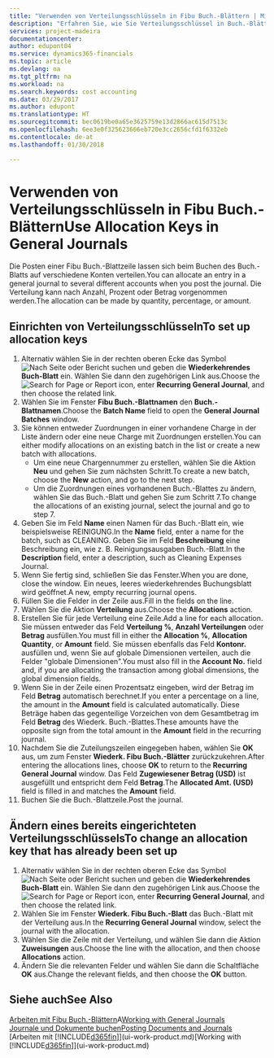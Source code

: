 ```yaml
---
title: "Verwenden von Verteilungsschlüsseln in Fibu Buch.-Blättern | Microsoft Docs"
description: "Erfahren Sie, wie Sie Verteilungsschlüssel in Buch.-Blättern verwenden können."
services: project-madeira
documentationcenter: 
author: edupont04
ms.service: dynamics365-financials
ms.topic: article
ms.devlang: na
ms.tgt_pltfrm: na
ms.workload: na
ms.search.keywords: cost accounting
ms.date: 03/29/2017
ms.author: edupont
ms.translationtype: HT
ms.sourcegitcommit: bec0619be0a65e3625759e13d2866ac615d7513c
ms.openlocfilehash: 6ee3e0f325623666eb720e3cc2656cfd1f6332eb
ms.contentlocale: de-at
ms.lasthandoff: 01/30/2018

---
```

# <a name="use-allocation-keys-in-general-journals"></a><span data-ttu-id="28b4b-103">Verwenden von Verteilungsschlüsseln in Fibu Buch.-Blättern</span><span class="sxs-lookup"><span data-stu-id="28b4b-103">Use Allocation Keys in General Journals</span></span>
<span data-ttu-id="28b4b-104">Die Posten einer Fibu Buch.-Blattzeile lassen sich beim Buchen des Buch.-Blatts auf verschiedene Konten verteilen.</span><span class="sxs-lookup"><span data-stu-id="28b4b-104">You can allocate an entry in a general journal to several different accounts when you post the journal.</span></span> <span data-ttu-id="28b4b-105">Die Verteilung kann nach Anzahl, Prozent oder Betrag vorgenommen werden.</span><span class="sxs-lookup"><span data-stu-id="28b4b-105">The allocation can be made by quantity, percentage, or amount.</span></span>

## <a name="to-set-up-allocation-keys"></a><span data-ttu-id="28b4b-106">Einrichten von Verteilungsschlüsseln</span><span class="sxs-lookup"><span data-stu-id="28b4b-106">To set up allocation keys</span></span>
1. <span data-ttu-id="28b4b-107">Alternativ wählen Sie in der rechten oberen Ecke das Symbol ![Nach Seite oder Bericht suchen](media/ui-search/search_small.png "Nach Seite oder Bericht suchen") und geben die **Wiederkehrendes Buch-Blatt** ein. Wählen Sie dann den zugehörigen Link aus.</span><span class="sxs-lookup"><span data-stu-id="28b4b-107">Choose the ![Search for Page or Report](media/ui-search/search_small.png "Search for Page or Report icon") icon, enter **Recurring General Journal**, and then choose the related link.</span></span>
2. <span data-ttu-id="28b4b-108">Wählen Sie im Fenster **Fibu Buch.-Blattnamen** den **Buch.-Blattnamen**.</span><span class="sxs-lookup"><span data-stu-id="28b4b-108">Choose the **Batch Name** field to open the **General Journal Batches** window.</span></span>
3. <span data-ttu-id="28b4b-109">Sie können entweder Zuordnungen in einer vorhandene Charge in der Liste ändern oder eine neue Charge mit Zuordnungen erstellen.</span><span class="sxs-lookup"><span data-stu-id="28b4b-109">You can either modify allocations on an existing batch in the list or create a new batch with allocations.</span></span>
   * <span data-ttu-id="28b4b-110">Um eine neue Chargennummer zu erstellen, wählen Sie die Aktion **Neu** und gehen Sie zum nächsten Schritt.</span><span class="sxs-lookup"><span data-stu-id="28b4b-110">To create a new batch, choose the **New** action, and go to the next step.</span></span>
   * <span data-ttu-id="28b4b-111">Um die Zuordnungen eines vorhandenen Buch.-Blattes zu ändern, wählen Sie das Buch.-Blatt und gehen Sie zum Schritt 7.</span><span class="sxs-lookup"><span data-stu-id="28b4b-111">To change the allocations of an existing journal, select the journal and go to step 7.</span></span>    
4. <span data-ttu-id="28b4b-112">Geben Sie im Feld **Name** einen Namen für das Buch.-Blatt ein, wie beispielsweise REINIGUNG.</span><span class="sxs-lookup"><span data-stu-id="28b4b-112">In the **Name** field, enter a name for the batch, such as CLEANING.</span></span> <span data-ttu-id="28b4b-113">Geben Sie im Feld **Beschreibung** eine Beschreibung ein, wie z. B. Reinigungsausgaben Buch.-Blatt.</span><span class="sxs-lookup"><span data-stu-id="28b4b-113">In the **Description** field, enter a description, such as Cleaning Expenses Journal.</span></span>
5. <span data-ttu-id="28b4b-114">Wenn Sie fertig sind, schließen Sie das Fenster.</span><span class="sxs-lookup"><span data-stu-id="28b4b-114">When you are done, close the window.</span></span> <span data-ttu-id="28b4b-115">Ein neues, leeres wiederkehrendes Buchungsblatt wird geöffnet.</span><span class="sxs-lookup"><span data-stu-id="28b4b-115">A new, empty recurring journal opens.</span></span>
6. <span data-ttu-id="28b4b-116">Füllen Sie die Felder in der Zeile aus.</span><span class="sxs-lookup"><span data-stu-id="28b4b-116">Fill in the fields on the line.</span></span>
7. <span data-ttu-id="28b4b-117">Wählen Sie die Aktion **Verteilung** aus.</span><span class="sxs-lookup"><span data-stu-id="28b4b-117">Choose the **Allocations** action.</span></span>
8. <span data-ttu-id="28b4b-118">Erstellen Sie für jede Verteilung eine Zeile.</span><span class="sxs-lookup"><span data-stu-id="28b4b-118">Add a line for each allocation.</span></span> <span data-ttu-id="28b4b-119">Sie müssen entweder das Feld **Verteilung %**, **Anzahl Verteilungen** oder **Betrag** ausfüllen.</span><span class="sxs-lookup"><span data-stu-id="28b4b-119">You must fill in either the **Allocation %**, **Allocation Quantity**, or **Amount** field.</span></span> <span data-ttu-id="28b4b-120">Sie müssen ebenfalls das Feld **Kontonr.** ausfüllen und, wenn Sie auf globale Dimensionen verteilen, auch die Felder "globale Dimensionen".</span><span class="sxs-lookup"><span data-stu-id="28b4b-120">You must also fill in the **Account No.** field and, if you are allocating the transaction among global dimensions, the global dimension fields.</span></span>
9. <span data-ttu-id="28b4b-121">Wenn Sie in der Zeile einen Prozentsatz eingeben, wird der Betrag im Feld **Betrag** automatisch berechnet.</span><span class="sxs-lookup"><span data-stu-id="28b4b-121">If you enter a percentage on a line, the amount in the **Amount** field is calculated automatically.</span></span> <span data-ttu-id="28b4b-122">Diese Beträge haben das gegenteilige Vorzeichen von dem Gesamtbetrag im Feld **Betrag** des Wiederk. Buch.-Blattes.</span><span class="sxs-lookup"><span data-stu-id="28b4b-122">These amounts have the opposite sign from the total amount in the **Amount** field in the recurring journal.</span></span>
10. <span data-ttu-id="28b4b-123">Nachdem Sie die Zuteilungszeilen eingegeben haben, wählen Sie **OK** aus, um zum Fenster **Wiederk. Fibu Buch.-Blätter** zurückzukehren.</span><span class="sxs-lookup"><span data-stu-id="28b4b-123">After entering the allocations lines, choose **OK** to return to the **Recurring General Journal** window.</span></span> <span data-ttu-id="28b4b-124">Das Feld **Zugewiesener Betrag (USD)** ist ausgefüllt und entspricht dem Feld **Betrag**.</span><span class="sxs-lookup"><span data-stu-id="28b4b-124">The **Allocated Amt. (USD)** field is filled in and matches the **Amount** field.</span></span>
11. <span data-ttu-id="28b4b-125">Buchen Sie die Buch.-Blattzeile.</span><span class="sxs-lookup"><span data-stu-id="28b4b-125">Post the journal.</span></span>

## <a name="to-change-an-allocation-key-that-has-already-been-set-up"></a><span data-ttu-id="28b4b-126">Ändern eines bereits eingerichteten Verteilungsschlüssels</span><span class="sxs-lookup"><span data-stu-id="28b4b-126">To change an allocation key that has already been set up</span></span>
1. <span data-ttu-id="28b4b-127">Alternativ wählen Sie in der rechten oberen Ecke das Symbol ![Nach Seite oder Bericht suchen](media/ui-search/search_small.png "Nach Seite oder Bericht suchen") und geben die **Wiederkehrendes Buch-Blatt** ein. Wählen Sie dann den zugehörigen Link aus.</span><span class="sxs-lookup"><span data-stu-id="28b4b-127">Choose the ![Search for Page or Report](media/ui-search/search_small.png "Search for Page or Report icon") icon, enter **Recurring General Journal**, and then choose the related link.</span></span>
2. <span data-ttu-id="28b4b-128">Wählen Sie im Fenster **Wiederk. Fibu Buch.-Blatt** das Buch.-Blatt mit der Verteilung aus.</span><span class="sxs-lookup"><span data-stu-id="28b4b-128">In the **Recurring General Journal** window, select the journal with the allocation.</span></span>
3. <span data-ttu-id="28b4b-129">Wählen Sie die Zeile mit der Verteilung, und wählen Sie dann die Aktion **Zuweisungen** aus.</span><span class="sxs-lookup"><span data-stu-id="28b4b-129">Choose the line with the allocation, and then choose **Allocations** action.</span></span>
4. <span data-ttu-id="28b4b-130">Ändern Sie die relevanten Felder und wählen Sie dann die Schaltfläche **OK** aus.</span><span class="sxs-lookup"><span data-stu-id="28b4b-130">Change the relevant fields, and then choose the **OK** button.</span></span>

## <a name="see-also"></a><span data-ttu-id="28b4b-131">Siehe auch</span><span class="sxs-lookup"><span data-stu-id="28b4b-131">See Also</span></span>
<span data-ttu-id="28b4b-132">[Arbeiten mit Fibu Buch.-Blättern](ui-work-general-journals.md)A</span><span class="sxs-lookup"><span data-stu-id="28b4b-132">[Working with General Journals](ui-work-general-journals.md)</span></span>  
[<span data-ttu-id="28b4b-133">Journale und Dokumente buchen</span><span class="sxs-lookup"><span data-stu-id="28b4b-133">Posting Documents and Journals</span></span>](ui-post-documents-journals.md)  
<span data-ttu-id="28b4b-134">[Arbeiten mit [!INCLUDE[d365fin](includes/d365fin_md.md)]](ui-work-product.md)</span><span class="sxs-lookup"><span data-stu-id="28b4b-134">[Working with [!INCLUDE[d365fin](includes/d365fin_md.md)]](ui-work-product.md)</span></span>

